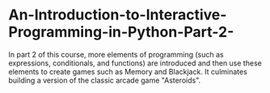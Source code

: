 # An-Introduction-to-Interactive-Programming-in-Python-Part-2-

In part 2 of this course, more elements of programming (such as expressions, conditionals, and functions) are introduced and then use these elements to create games such as Memory and Blackjack. It culminates building a version of the classic arcade game "Asteroids".
